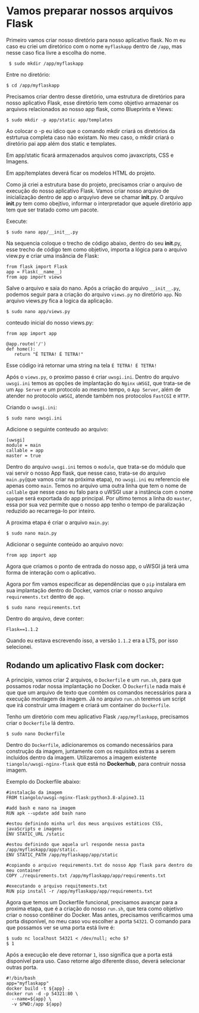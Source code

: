 # Vamos preparar nossos arquivos Flask

Primeiro vamos criar nosso diretório para nosso aplicativo flask. No m eu caso eu criei um diretórico com o nome `myflaskapp` dentro de `/app`, mas nesse caso fica livre a escolha do nome.
```
 $ sudo mkdir /app/myflaskapp
```
Entre no diretório:
```
$ cd /app/myflaskapp
```

Precisamos criar dentro desse diretório, uma estrutura de diretórios para nosso aplicativo Flask, esse diretório tem como objetivo armazenar os arquivos relacionados ao nosso app flask, como Blueprints e Views:

```
$ sudo mkdir -p app/static app/templates 
```
Ao colocar o -p eu idico que o comando mkdir criará os diretórios da estrturua completa caso não existam. No meu caso, o mkdir criará o diretório pai app além dos static e templates.

Em app/static ficará armazenados arquivos como javaxcripts, CSS e Imagens. 

Em app/templates deverá ficar os modelos HTML do projeto.

Como já criei a estrutura base do projeto, precisamos criar o arquivo de execução do nosso aplicativo Flask. 
Vamos criar nosso arquivo de inicialização dentro de app o arquyivo deve se chamar __init__.py. O arquivo __init__.py tem como obejtivo, informar o interpretador que aquele diretório app tem que ser tratado como um pacote.

Execute:
```
$ sudo nano app/__init__.py
```
Na sequencia coloque o trecho de código abaixo, dentro do seu __init__.py, esse trecho de código tem como objetivo, importa a lógica para o arquivo view.py e criar uma insância de Flask:

```
from flask import Flask
app = Flask(__name__)
from app import views
```

Salve o arquivo e saia do nano.
 Após a criação do arquivo `__init__.py`, podemos seguir para a criação do arquivo `views.py` no diretório `app`. No arquivo views.py fica a logica da aplicação.
 
```
$ sudo nano app/views.py
```

conteudo inicial do nosso views.py:

```
from app import app

@app.route('/')
def home():
   return "É TETRA! É TETRA!"
```
Esse código irá retornar uma string na tela `É TETRA! É TETRA!`

Após o `views.py`, o proximo passo é criar `uwsgi.ini`. Dentro do arquivo `uwsgi.ini` temos as opções de implantação do `Nginx` `uWSGI`, que trata-se de um `App Server` e um protocolo ao mesmo tempo, o `App Server`, além de atender no protocolo `uWSGI`, atende também nos protocolos `FastCGI` e `HTTP`.

Criando o `uwsgi.ini`:

```
$ sudo nano uwsgi.ini
```
Adicione o seguinte conteudo ao arquivo:

```
[uwsgi]
module = main
callable = app
master = true
```

Dentro do arquivo `uwsgi.ini` temos o `module`, que trata-se do módulo que vai servir o nosso App flask, que nesse caso, trata-se do arquivo `main.py`(que vamos criar na próxima etapa), no `uwsgi.ini` eu referencio ele apenas como `main`. Temos no arquivo uma outra linha que tem o nome de `callable` que nesse caso eu falo para o uWSGI usar a instância com o nome `app`que será exportada do app principal. Por ultimo temos a linha do `master`, essa por sua vez permite que o nosso app tenho o tempo de paralização reduzido ao recarrega-lo por inteiro.

A proxima etapa é criar o arquivo `main.py`:

```
$ sudo nano main.py
```
Adicionar o seguinte conteúdo ao arquivo novo:

```
from app import app
```

Agora que criamos o ponto de entrada do nosso app, o uWSGI já terá uma forma de interação com o aplicativo.

Agora por fim vamos especificar as dependências que o `pip` instalara em sua implantação dentro do Docker, vamos criar o nosso arquivo `requirements.txt` dentro de `app`.
 ```
$ sudo nano requirements.txt
```
 Dentro do arquivo, deve conter: 
 
 ```
 Flask==1.1.2
 ```

Quando eu estava escrevendo isso, a versão `1.1.2` era a LTS, por isso selecionei.




## Rodando um aplicativo Flask com docker:

A principio, vamos criar 2 arquivos, o `Dockerfile` e um `run.sh`, para que possamos rodar nossa implantação no Docker. O `Dockerfile`  nada mais é que que um arquivo de texto que comtém os comandos necessários para a execução montagem da imagem. Já no arquivo `run.sh` teremos um script que irá construir uma imagem e criará um container do `Dockerfile`.

Tenho um diretório com meu aplicativo Flask `/app/myflaskapp`, precisamos criar o `Dockerfile` lá dentro.

```
$ sudo nano Dockerfile
```
Dentro do `Dockerfile`, adicionaremos os comando necessários para construção da imagem, juntamente com os requisitos extras a serem incluídos dentro da imagem.
Utilizaremos a imagem existente `tiangolo/uwsgi-nginx-flask` que está no **Dockerhub**, para contruir nossa imagem.

Exemplo do Dockerfile abaixo:
```
#instalação da imagem
FROM tiangolo/uwsgi-nginx-flask:python3.8-alpine3.11

#add bash e nano na imagem
RUN apk --update add bash nano

#estou definindo minha url dos meus arquivos estáticos CSS, javaScripts e imagens
ENV STATIC_URL /static

#estou definindo que aquela url responde nessa pasta /app/myflaskapp/app/static.
ENV STATIC_PATH /app/myflaskapp/app/static

#copiando o arquivo requirements.txt do nosso App flask para dentro do meu container
COPY ./requirements.txt /app/myflaskapp/app/requirements.txt

#executando o arquivo requitements.txt
RUN pip install -r /app/myflaskapp/app/requirements.txt
```
Agora que temos um Dockerfile funcional, precisamos avançar para a proxima etapa, que é a criação do nosso `run.sh`, que tera como objetivo criar o nosso contêiner do Docker. Mas antes, precisamos verificarmos uma porta disponível, no meu caso vou escolher a porta `54321`. O comando para que possamos ver se uma porta está livre é:

```
$ sudo nc localhost 54321 < /dev/null; echo $?
$ 1
```
Após a execução ele deve retornar `1`, isso significa que a porta está disponível para uso. Caso retorne algo diferente disso, deverá selecionar outras porta.

```
#!/bin/bash
app="myflaskapp"
docker build -t ${app} .
docker run -d -p 54321:80 \
  --name=${app} \
  -v $PWD:/app ${app}
```


